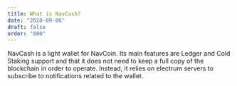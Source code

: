 ```yaml
---
title: What is NavCash?
date: "2020-09-06"
draft: false
order: "000"
---
```


NavCash is a light wallet for NavCoin. Its main features are Ledger and Cold Staking support and that it does not need to keep a full copy of the blockchain in order to operate. Instead, it relies on electrum servers to subscribe to notifications related to the wallet. 
